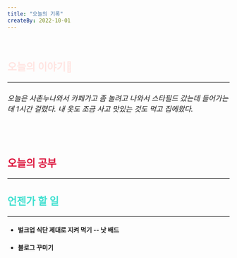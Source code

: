 ```yaml
---
title: "오늘의 기록"
createBy: 2022-10-01
---
```



<br>

<h2 style="font-size:23px; color:#ffe4e1 ">오늘의 이야기🧧</h2>

--- 

<h6  style="font-size:16.3px;  ">
오늘은 사촌누나와서 카페가고 좀 놀려고 나와서 스타필드 갔는데 들어가는데 1시간 걸렸다. 내 옷도 조금 사고 맛있는 것도 먹고 집에왔다.
</h6>
<br>
<h6  style="font-size:16.3px;  ">
 
</h6>

<h2 style="font-size:23px; color:#dc143c ">오늘의 공부</h2>

---

#### 
#### 



<h2 style="font-size:23px; color:#40e0d0">언젠가 할 일</h2>

---
- #### 벌크업 식단 제대로 지켜 먹기 -- 낫 배드
- #### 블로그 꾸미기

<Comment />